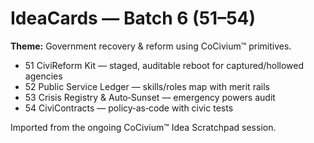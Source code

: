 # IdeaCards — Batch 6 (51–54)

**Theme:** Government recovery & reform using CoCivium™ primitives.

- 51 CiviReform Kit — staged, auditable reboot for captured/hollowed agencies
- 52 Public Service Ledger — skills/roles map with merit rails
- 53 Crisis Registry & Auto‑Sunset — emergency powers audit
- 54 CiviContracts — policy‑as‑code with civic tests

Imported from the ongoing CoCivium™ Idea Scratchpad session.
